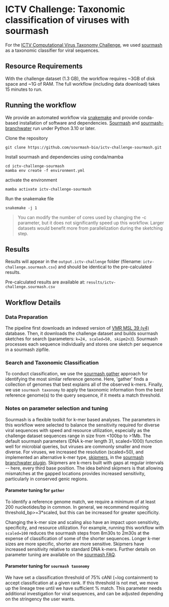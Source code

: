 # ICTV Challenge: Taxonomic classification of viruses with sourmash
For the [ICTV Computational Virus Taxonomy Challenge](https://ictv-vbeg.github.io/ICTV-TaxonomyChallenge/), we used [sourmash](https://github.com/sourmash-bio) as a taxonomic classifier for viral sequences.

## Resource Requirements
With the challenge dataset (1.3 GB), the workflow requires ~3GB of disk space and ~1G of RAM. The full workflow (including data download) takes 15 minutes to run.

## Running the workflow

We provide an automated workflow via [snakemake](https://snakemake.readthedocs.io/en/stable/) and provide conda-based installation of software and dependencies. [Sourmash]([https:/](https://github.com/sourmash-bio/sourmash)/) and [sourmash-branchwater](https://github.com/sourmash-bio/sourmash_plugin_branchwater) run under Python 3.10 or later.

Clone the repository
```
git clone https://github.com/sourmash-bio/ictv-challenge-sourmash.git
```
Install sourmash and dependencies using conda/mamba
```
cd ictv-challenge-sourmash
mamba env create -f environment.yml
```
activate the environment
```
mamba activate ictv-challenge-sourmash
```
Run the snakemake file

```
snakemake -j 1
```
> You can modify the number of cores used by changing the -c parameter, but
> it does not significantly speed up this workflow. Larger datasets would
> benefit more from parallelization during the sketching step.

## Results
Results will appear in the `output.ictv-challenge` folder (filename: `ictv-challenge.sourmash.csv`) and should be identical to the pre-calculated results.

Pre-calculated results are available at: `results/ictv-challenge.sourmash.csv`



## Workflow Details

### Data Preparation
The pipeline first downloads an indexed version of [VMR MSL 39 (v4)](https://ictv.global/vmr) database. Then, it downloads the challenge dataset and builds sourmash sketches for search (parameters: `k=24, scaled=50, skipm2n3`). Sourmash processes each sequence individually and stores one sketch per sequence in a sourmash zipfile. 

### Search and Taxonomic Classification
To conduct classification, we use the [sourmash gather](https://sourmash.readthedocs.io/en/latest/classifying-signatures.html#analyzing-metagenomic-samples-with-gather) approach for identifying the most similar reference genome. Here, 'gather' finds a collection of genomes that best explains all of the observed k-mers. Finally, we use `sourmash taxonomy` to apply the taxonomic information from the best reference genome(s) to the query sequence, if it meets a match threshold.


### Notes on parameter selection and tuning

Sourmash is a flexible toolkit for k-mer based analyses. The parameters in this workflow were selected to balance the sensitivity required for diverse viral sequences with speed and resource utilization, especially as the challenge dataset sequences range in size from <100bp to >1Mb. The default sourmash parameters (DNA k-mer length 31, scaled=1000) function well for microbial queries, but viruses are commonly smaller and more diverse. For viruses, we increased the resolution (scaled=50), and implemented an alternative k-mer type, [skipmers](https://www.biorxiv.org/content/10.1101/179960), in the [sourmash branchwater plugin](https://github.com/sourmash-bio/sourmash_plugin_branchwater). Skipmers are k-mers built with gaps at regular intervals -- here, every third base position. The idea behind skipmers is that allowing mismatches at the gapped locations provides increased sensitivity, particularly in conserved genic regions.

#### Parameter tuning for `gather`
To identify a reference genome match, we require a minimum of at least 200 nucleotides/bp in common. In general, we recommend requiring threshold_bp>=3\*scaled, but this can be increased for greater specificity. 

Changing the k-mer size and scaling also have an impact upon sensitivity, specificity, and resource utilization. For example, running this workflow with `scaled=100` reduces the sourmash steps from 8m30s to 2m30s at the expense of classification of some of the shorter sequences. Longer k-mer sizes are more specific, shorter are more sensitive. Skipmers have increased sensitivity relative to standard DNA k-mers. Further details on parameter tuning are available on the [sourmash FAQ](https://sourmash.readthedocs.io/en/latest/faq.html).


#### Parameter tuning for `sourmash taxonomy`
We have set a classification threshold of 75% cANI (~log containment) to accept classification at a given rank. If this threshold is not met, we move up the lineage tree until we have sufficient % match. This parameter needs additional investigation for viral sequences, and can be adjusted depending on the stringency the user wants.
